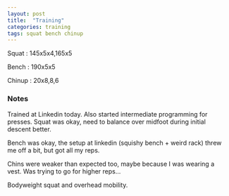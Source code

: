 ```yaml
---
layout: post
title:  "Training"
categories: training
tags: squat bench chinup
---
```


Squat       :   145x5x4,165x5

Bench       :   190x5x5

Chinup      :   20x8,8,6

### Notes

Trained at Linkedin today. Also started intermediate programming for presses.
Squat was okay, need to balance over midfoot during initial descent better.

Bench was okay, the setup at linkedin (squishy bench + weird rack) threw me off
a bit, but got all my reps.

Chins were weaker than expected too, maybe because I was wearing a vest. Was
trying to go for higher reps...

Bodyweight squat and overhead mobility.
